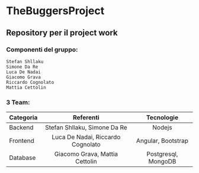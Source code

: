 # TheBuggersProject
## Repository per il project work

### Componenti del gruppo:

```
Stefan Shllaku
Simone Da Re
Luca De Nadai
Giacomo Grava
Riccardo Cognolato
Mattia Cettolin
```
### 3 Team:

| Categoria | Referenti | Tecnologie |
| --- | :---: | :---: |
| Backend | Stefan Shllaku, Simone Da Re | Nodejs |
| Frontend | Luca De Nadai, Riccardo Cognolato | Angular, Bootstrap |
| Database | Giacomo Grava, Mattia Cettolin | Postgresql, MongoDB |

